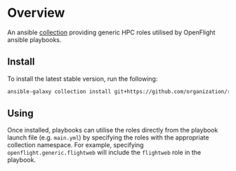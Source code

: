 # Overview

An ansible [collection]() providing generic HPC roles utilised by OpenFlight ansible playbooks. 

## Install

To install the latest stable version, run the following:
```bash
ansible-galaxy collection install git+https://github.com/organization/repo_name.git
```

## Using

Once installed, playbooks can utilise the roles directly from the playbook launch file (e.g. `main.yml`) by specifying the roles with the appropriate collection namespace. For example, specifying `openflight.generic.flightweb` will include the `flightweb` role in the playbook.
